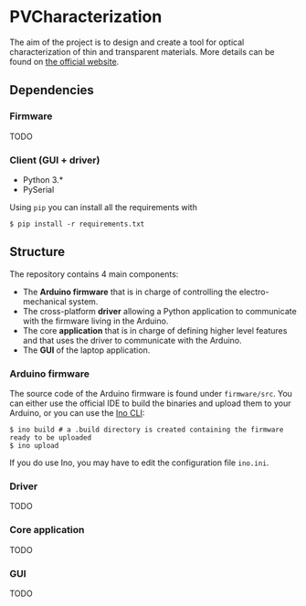 # PVCharacterization

The aim of the project is to design and create a tool for optical characterization of thin and transparent materials. More details can be found on [the official website](http://www.sensorica.co/home/what-we-do/projects/pv-characterization).

## Dependencies
### Firmware
TODO

### Client (GUI + driver)
* Python 3.*
* PySerial

Using `pip` you can install all the requirements with

```console
$ pip install -r requirements.txt
```

## Structure
The repository contains 4 main components:

* The **Arduino firmware** that is in charge of controlling the electro-mechanical system.
* The cross-platform **driver** allowing a Python application to communicate with the firmware living in the Arduino.
* The core **application** that is in charge of defining higher level features and that uses the driver to communicate with the Arduino.
* The **GUI** of the laptop application.

### Arduino firmware
The source code of the Arduino firmware is found under `firmware/src`. You can either use the official IDE to build the binaries and upload them to your Arduino, or you can use the [Ino CLI](http://inotool.org/):

```console
$ ino build # a .build directory is created containing the firmware ready to be uploaded
$ ino upload
```

 If you do use Ino, you may have to edit the configuration file `ino.ini`.
 
### Driver
 TODO
 
### Core application
 TODO
 
### GUI
 TODO
